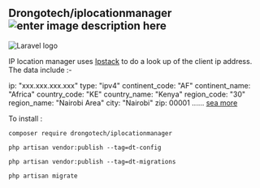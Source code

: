 ## Drongotech/iplocationmanager ![enter image description here](https://img.shields.io/badge/Version-1.0.7-brightgreen)

![Laravel logo](https://laravel.com/img/logomark.min.svg)

IP location manager uses [Ipstack](https://ipstack.com/)  to do a look up of the client ip address. The data include :-

ip:  "xxx.xxx.xxx.xxx"
type:  "ipv4"
continent_code:  "AF"
continent_name:  "Africa"
country_code:  "KE"
country_name:  "Kenya"
region_code:  "30"
region_name:  "Nairobi Area"
city:  "Nairobi"
zip:  00001
...... [sea more](https://ipstack.com/)

To install :

`composer require drongotech/iplocationmanager`

`php artisan vendor:publish --tag=dt-config`

`php artisan vendor:publish --tag=dt-migrations`

`php artisan migrate`

